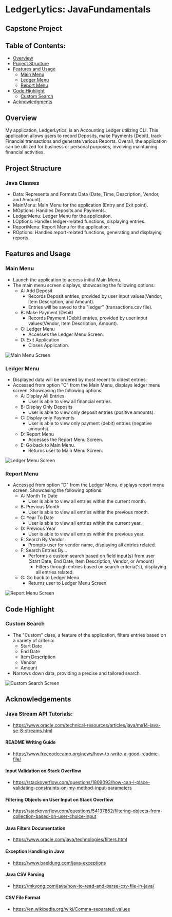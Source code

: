 # LedgerLytics: JavaFundamentals
## **Capstone Project**

## Table of Contents:

- [Overview](#overview)
- [Project Structure](#project-structure)
- [Features and Usage](#features-and-usage)
  - [Main Menu](#main_menu)
  - [Ledger Menu](#ledger_menu)
  - [Report Menu](#report_menu)
- [Code Highlight](#code-highlight)
  - [Custom Search](#custom-search)
- [Acknowledgments](#acknowledgements)


## Overview
My application, LedgerLytics, is an Accounting Ledger utilizing CLI. 
This application allows users to record Deposits, make Payments (Debit), track Financial transactions and generate 
various Reports. 
Overall, the application can be utilized for business or personal purposes, involving maintaining financial 
activities.

## Project Structure
### **Java Classes**
- Data: Represents and Formats Data (Date, Time, Description, Vendor, and Amount).
- MainMenu: Main Menu for the application (Entry and Exit point).
- MOptions: Handles Deposits and Payments.
- LedgerMenu: Ledger Menu for the application.
- LOptions: Handles ledger-related functions, displaying entries.
- ReportMenu: Report Menu for the application.
- ROptions: Handles report-related functions, generating and displaying reports.

## Features and Usage
### **Main Menu**
- Launch the application to access initial Main Menu.
- The main menu screen displays, showcasing the following options:
  - A: Add Deposit
    - Records Deposit entries, provided by user input values(Vendor, Item Description, and Amount).
    - Entries will be saved to the "ledger" (transactions.csv file).
  - B: Make Payment (Debit)
    - Records Payment (Debit) entries, provided by user input values(Vendor, Item Description, Amount).
  - C: Ledger Menu
    - Accesses the Ledger Menu Screen.
  - D: Exit Application
    - Closes Application.

![Main Menu Screen](src/main/resources/demo_pictures/main_menu.png)

### **Ledger Menu**
- Displayed data will be ordered by most recent to oldest entries.
- Accessed from option "C" from the Main Menu, displays ledger menu screen. Showcasing the following options:
  - A: Display All Entries
    - User is able to view all financial entries.
  - B: Display Only Deposits
    - User is able to view only deposit entries (positive amounts).
  - C: Display only Payments
    - User is able to view only payment (debit) entries (negative amounts).
  - D: Report Menu
    - Accesses the Report Menu Screen.
  - E: Go back to Main Menu.
    - Returns user to Main Menu Screen.

![Ledger Menu Screen](src/main/resources/demo_pictures/ledger_menu.png)

### **Report Menu**
- Accessed from option "D" from the Ledger Menu, displays report menu screen. Showcasing the following options:
  - A: Month To Date
    - User is able to view all entries within the current month.
  - B: Previous Month
    - User is able to view all entries within the previous month.
  - C: Year To Date
    - User is able to view all entries within the current year.
  - D: Previous Year
    - User is able to view all entries within the previous year.
  - E: Search By Vendor
    - Prompts user for vendor name, displaying all entries related.
  - F: Search Entries By...
    - Performs a custom search based on field input(s) from user (Start Date, End Date, Item Description, Vendor, or 
    Amount)
      - Filters through entries based on search criteria('s), displaying all entries related.
  - G: Go back to Ledger Menu
    - Returns user to Ledger Menu Screen

![Report Menu Screen](src/main/resources/demo_pictures/report_menu.png)

## Code Highlight

### **Custom Search**
- The "Custom" class, a feature of the application, filters entries based on a variety of criteria:
  - Start Date
  - End Date
  - Item Description
  - Vendor
  - Amount
- Narrows down data, providing a precise and tailored search.

![Custom Search Screen](src/main/resources/demo_pictures/custom_search.png)

## Acknowledgements

### **Java Stream API Tutorials:**
- https://www.oracle.com/technical-resources/articles/java/ma14-java-se-8-streams.html

#### **README Writing Guide**
- https://www.freecodecamp.org/news/how-to-write-a-good-readme-file/

#### **Input Validation on Stack Overflow**
- https://stackoverflow.com/questions/1809093/how-can-i-place-validating-constraints-on-my-method-input-parameters

#### **Filtering Objects on User Input on Stack Overflow**
- https://stackoverflow.com/questions/54137852/filtering-objects-from-collection-based-on-user-choice-input

#### **Java Filters Documentation**
- https://www.oracle.com/java/technologies/filters.html

#### **Exception Handling in Java**
- https://www.baeldung.com/java-exceptions

#### **Java CSV Parsing**
- https://mkyong.com/java/how-to-read-and-parse-csv-file-in-java/

#### **CSV File Format**
- https://en.wikipedia.org/wiki/Comma-separated_values
